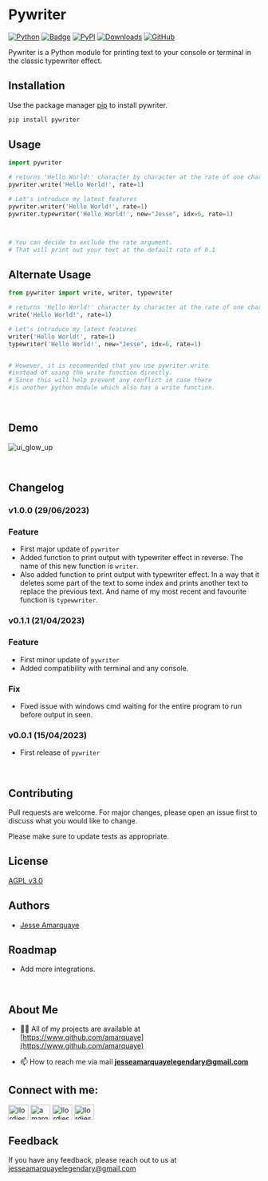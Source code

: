 # Pywriter

[![Python](https://img.shields.io/badge/Python-3776AB?style=for-the-badge&logo=python&logoColor=white)](https://www.python.org/)
[![Badge](https://img.shields.io/badge/python-3.x-color.svg)](#)
[![PyPI](https://img.shields.io/pypi/v/your-package-name.svg)](https://pypi.org/project/your-package-name/)
[![Downloads](https://static.pepy.tech/badge/pywriter)](https://pepy.tech/project/pywriter)
[![GitHub](https://img.shields.io/badge/GitHub-100000?style=for-the-badge&logo=github&logoColor=white)](https://github.com/amarquaye/pywriter)

Pywriter is a Python module for printing text to your console or terminal in the classic typewriter effect.

## Installation

Use the package manager [pip](https://pip.pypa.io/en/stable/) to install pywriter.

```bash
pip install pywriter
```


## Usage

```python
import pywriter

# returns 'Hello World!' character by character at the rate of one character per second
pywriter.write('Hello World!', rate=1)

# Let's introduce my latest features
pywriter.writer('Hello World!', rate=1)
pywriter.typewriter('Hello World!', new="Jesse", idx=6, rate=1)



# You can decide to exclude the rate argument.
# That will print out your text at the default rate of 0.1


```

## Alternate Usage
```python
from pywriter import write, writer, typewriter

# returns 'Hello World!' character by character at the rate of one character per second
write('Hello World!', rate=1)

# Let's introduce my latest features
writer('Hello World!', rate=1)
typewriter('Hello World!', new="Jesse", idx=6, rate=1)


# However, it is recommended that you use pywriter.write
#instead of using the write function directly.
# Since this will help prevent any conflict in case there
#is another python module which also has a write function.

```
<br/>

## Demo

![ui_glow_up](https://user-images.githubusercontent.com/96346994/233510322-9397b5b3-8626-447a-9453-0e580beae656.gif)

<br/>

## Changelog

### v1.0.0 (29/06/2023)

### Feature

- First major update of `pywriter`
- Added function to print output with typewriter effect in reverse.
  The name of this new function is ```writer```.
- Also added function to print output with typewriter effect.
  In a way that it deletes some part of the text to some index and prints another text to replace the previous text.
  And name of my most recent and favourite function is ```typewwriter```.


### v0.1.1 (21/04/2023)

### Feature

- First minor update of `pywriter`
- Added compatibility with terminal and any console.

### Fix

- Fixed issue with windows cmd waiting for the entire program to run before output in seen.


### v0.0.1 (15/04/2023)

- First release of `pywriter`

<br/>

## Contributing

Pull requests are welcome. For major changes, please open an issue first
to discuss what you would like to change.

Please make sure to update tests as appropriate.

## License

[AGPL v3.0](https://github.com/amarquaye/pywriter/blob/master/LICENSE)


## Authors

- [Jesse Amarquaye](https://www.github.com/amarquaye)


## Roadmap

- Add more integrations.

<br/>

## About Me

- 👨‍💻 All of my projects are available at [https://www.github.com/amarquaye](https://www.github.com/amarquaye)

- 📫 How to reach me via mail **jesseamarquayelegendary@gmail.com**

<h2 align="left">Connect with me:</h2>
<p align="left">
<a href="https://twitter.com/llordjesse" target="blank"><img align="center" src="https://raw.githubusercontent.com/rahuldkjain/github-profile-readme-generator/master/src/images/icons/Social/twitter.svg" alt="llordjesse" height="30" width="40" /></a>
<a href="https://linkedin.com/in/amarquaye" target="blank"><img align="center" src="https://raw.githubusercontent.com/rahuldkjain/github-profile-readme-generator/master/src/images/icons/Social/linked-in-alt.svg" alt="amarquaye" height="30" width="40" /></a>
<a href="https://fb.com/llordjesse" target="blank"><img align="center" src="https://raw.githubusercontent.com/rahuldkjain/github-profile-readme-generator/master/src/images/icons/Social/facebook.svg" alt="llordjesse" height="30" width="40" /></a>
<a href="https://instagram.com/llordjesse" target="blank"><img align="center" src="https://raw.githubusercontent.com/rahuldkjain/github-profile-readme-generator/master/src/images/icons/Social/instagram.svg" alt="llordjesse" height="30" width="40" /></a>
</p>


## Feedback

If you have any feedback, please reach out to us at jesseamarquayelegendary@gmail.com
